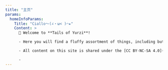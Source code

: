 ```yaml
---
title: "主页"
params:
  homeInfoParams:
    Title: "Ciallo～(∠・ω< )⌒★"
    Content: >
      👋 Welcome to **Tails of Yurzi**!

      - Here you will find a fluffy assortment of things, including but not limited to knowledge, cats, and tails of all sorts.

      - All content on this site is shared under the [CC BY-NC-SA 4.0](https://creativecommons.org/licenses/by-nc-sa/4.0/deed.en) license.

      -
---
```

